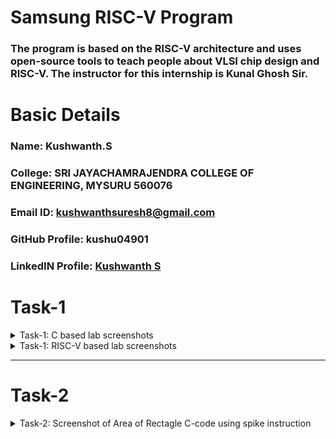 # Samsung RISC-V Program
### The program is based on the RISC-V architecture and uses open-source tools to teach people about VLSI chip design and RISC-V. The instructor for this internship is Kunal Ghosh Sir.

# Basic Details

### Name: Kushwanth.S
### College: SRI JAYACHAMRAJENDRA COLLEGE OF ENGINEERING, MYSURU 560076
### Email ID: kushwanthsuresh8@gmail.com
### GitHub Profile: kushu04901
### LinkedIN Profile: [Kushwanth S](https://www.linkedin.com/in/kushwanth-s-profile/)

</details>

# Task-1

<details>
<summary> Task-1: C based lab screenshots </summary>
<br>

![image alt](https://github.com/kushu04901/samsung-riscv/blob/5f199e3496a63c141391b7a4a87c69d9dd1af18b/Task1/sum1toNc.png)

### The above is the lab screenshot of a C code to find the sum of number for 1 to any defined number-N. 

</details>

<details>
<summary> Task-1: RISC-V based lab screenshots </summary>
<br>

![image alt](https://github.com/kushu04901/samsung-riscv/blob/77022a334551089ac438d3ad7f4a9888877389a2/Task1/risc-v%20based%20labvideo2.png)

![image alt](https://github.com/kushu04901/samsung-riscv/blob/a8ed3f7b0d020df80d7c7a8600200b35082f11da/Task1/risc-v%20based%20lab%20video.png)

![image alt](https://github.com/kushu04901/samsung-riscv/blob/4525d6a3dcf9fa58397a36db82487160be741cf7/Task1/risc-v%20based%20labvideo1.png)

The above is the RISC-V based lab screenshots where we first display the entire C code in the terminal using the following command:

```
	cat sum1ton.c
```

Next the given code is compliled in riscv64 gcc compiler using the following command:

```
	riscv64-unknown-elf-gcc -O1 -mabi=lp64 -march=rv64i -o sum1ton.o sum1ton.c
```

Now a new terminal is opened where the following code is ran:

```
	riscv64-unknown-elf-objdump -d sum1ton.o
```

This will now show the the assembly code and the memory location it is stored in.
Type ```/main``` to locate the main section of our code.
We now use the command:
```
	riscv64-unknown-elf-gcc -Ofast -mabi=lp64 -march=rv64i -o sum1ton.o sum1ton.c
```

This also will show the assembly code and the memory location it is stored in but it is optimized for maximum speed. It enables aggressive optimizations that might trade off correctness in some edge cases to produce faster code.
</details>

-------------------------------------------------

# Task-2

<details>
<summary> Task-2: Screenshot of Area of Rectagle C-code using spike instruction </summary>
<br>
The below programme is the code to calculate area of rectangle.

![image alt](https://github.com/kushu04901/samsung-riscv/blob/5f199e3496a63c141391b7a4a87c69d9dd1af18b/Task1/sum1toNc.png)

